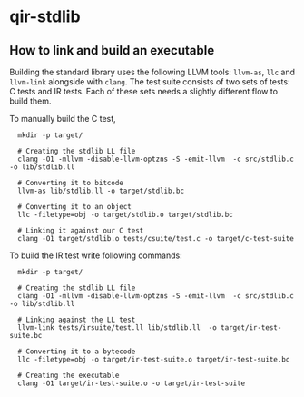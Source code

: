 # qir-stdlib

## How to link and build an executable

Building the standard library uses the following LLVM tools: `llvm-as`, `llc`
and `llvm-link` alongside with `clang`. The test suite consists of two sets of
tests: C tests and IR tests. Each of these sets needs a slightly different flow
to build them.

To manually build the C test,

```
  mkdir -p target/

  # Creating the stdlib LL file
  clang -O1 -mllvm -disable-llvm-optzns -S -emit-llvm  -c src/stdlib.c -o lib/stdlib.ll

  # Converting it to bitcode
  llvm-as lib/stdlib.ll -o target/stdlib.bc

  # Converting it to an object
  llc -filetype=obj -o target/stdlib.o target/stdlib.bc

  # Linking it against our C test
  clang -O1 target/stdlib.o tests/csuite/test.c -o target/c-test-suite
```

To build the IR test write following commands:

```
  mkdir -p target/

  # Creating the stdlib LL file
  clang -O1 -mllvm -disable-llvm-optzns -S -emit-llvm  -c src/stdlib.c -o lib/stdlib.ll

  # Linking against the LL test
  llvm-link tests/irsuite/test.ll lib/stdlib.ll  -o target/ir-test-suite.bc

  # Converting it to a bytecode
  llc -filetype=obj -o target/ir-test-suite.o target/ir-test-suite.bc

  # Creating the executable
  clang -O1 target/ir-test-suite.o -o target/ir-test-suite
```
